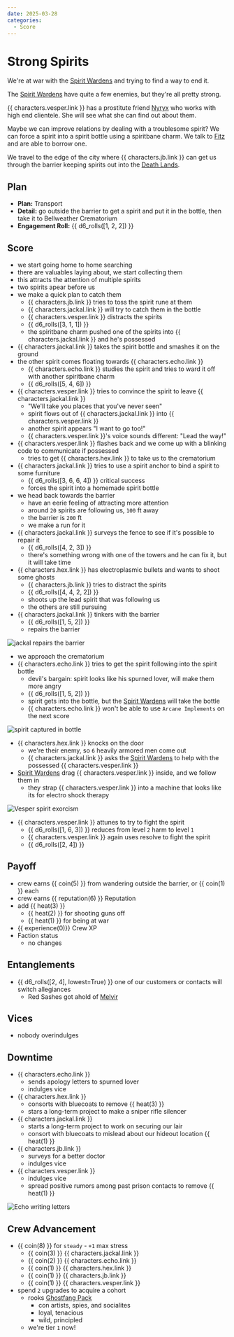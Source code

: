 ```yaml
---
date: 2025-03-28
categories:
  - Score
---
```

# Strong Spirits

We're at war with the [Spirit Wardens](spirit-wardens.md) and trying to find a way to end it.

<!-- more -->

The [Spirit Wardens](spirit-wardens.md) have quite a few enemies, but they're all pretty strong.

{{ characters.vesper.link }} has a prostitute friend [Nyryx](nyryx.md) who works with high end clientele.
She will see what she can find out about them.

Maybe we can improve relations by dealing with a troublesome spirit?
We can force a spirit into a spirit bottle using a spiritbane charm.
We talk to [Fitz](fitz.md) and are able to borrow one.

We travel to the edge of the city where {{ characters.jb.link }} can get us through the barrier keeping spirits out into the [Death Lands](death-lands.md).

## Plan

- **Plan:** Transport
- **Detail:** go outside the barrier to get a spirit and put it in the bottle, then take it to Bellweather Crematorium
- **Engagement Roll:** {{ d6_rolls([1, 2, 2]) }}

## Score

- we start going home to home searching
- there are valuables laying about, we start collecting them
- this attracts the attention of multiple spirits
- two spirits apear before us
- we make a quick plan to catch them
    - {{ characters.jb.link }} tries to toss the spirit rune at them
    - {{ characters.jackal.link }} will try to catch them in the bottle
    - {{ characters.vesper.link }} distracts the spirits
    - {{ d6_rolls([3, 1, 1]) }}
    - the spiritbane charm pushed one of the spirits into {{ characters.jackal.link }} and he's possessed
- {{ characters.jackal.link }} takes the spirit bottle and smashes it on the ground
- the other spirit comes floating towards {{ characters.echo.link }}
    - {{ characters.echo.link }} studies the spirit and tries to ward it off with another spiritbane charm
    - {{ d6_rolls([5, 4, 6]) }}
- {{ characters.vesper.link }} tries to convince the spirit to leave {{ characters.jackal.link }}
    - "We'll take you places that you've never seen"
    - spirit flows out of {{ characters.jackal.link }} into {{ characters.vesper.link }}
    - another spirit appears "I want to go too!"
    - {{ characters.vesper.link }}'s voice sounds different: "Lead the way!"
- {{ characters.vesper.link }} flashes back and we come up with a blinking code to communicate if possessed
    - tries to get {{ characters.hex.link }} to take us to the crematorium
- {{ characters.jackal.link }} tries to use a spirit anchor to bind a spirit to some furniture
    - {{ d6_rolls([3, 6, 6, 4]) }} critical success
    - forces the spirit into a homemade spirit bottle
- we head back towards the barrier
    - have an eerie feeling of attracting more attention
    - around `20` spirits are following us, `100` ft away
    - the barrier is `200` ft
    - we make a run for it
- {{ characters.jackal.link }} surveys the fence to see if it's possible to repair it
    - {{ d6_rolls([4, 2, 3]) }}
    - there's something wrong with one of the towers and he can fix it, but it will take time
- {{ characters.hex.link }} has electroplasmic bullets and wants to shoot some ghosts
    - {{ characters.jb.link }} tries to distract the spirits
    - {{ d6_rolls([4, 4, 2, 2]) }}
    - shoots up the lead spirit that was following us
    - the others are still pursuing
- {{ characters.jackal.link }} tinkers with the barrier
    - {{ d6_rolls([1, 5, 2]) }}
    - repairs the barrier

![jackal repairs the barrier](./repair-barrier.png)

- we approach the crematorium
- {{ characters.echo.link }} tries to get the spirit following into the spirit bottle
    - devil's bargain: spirit looks like his spurned lover, will make them more angry
    - {{ d6_rolls([1, 5, 2]) }}
    - spirit gets into the bottle, but the [Spirit Wardens](spirit-wardens.md) will take the bottle
    - {{ characters.echo.link }} won't be able to use `Arcane Implements` on the next score

![spirit captured in bottle](./bottled-spirit.png)

- {{ characters.hex.link }} knocks on the door
    - we're their enemy, so `6` heavily armored men come out
    - {{ characters.jackal.link }} asks the [Spirit Wardens](spirit-wardens.md) to help with the possessed {{ characters.vesper.link }}
- [Spirit Wardens](spirit-wardens.md) drag {{ characters.vesper.link }} inside, and we follow them in
    - they strap {{ characters.vesper.link }} into a machine that looks like its for electro shock therapy

![Vesper spirit exorcism](./vesper-spirit-removal.png)

- {{ characters.vesper.link }} attunes to try to fight the spirit
    - {{ d6_rolls([1, 6, 3]) }} reduces from level `2` harm to level `1`
    - {{ characters.vesper.link }} again uses resolve to fight the spirit
    - {{ d6_rolls([2, 4]) }}

## Payoff

- crew earns {{ coin(5) }} from wandering outside the barrier, or {{ coin(1) }} each
- crew earns {{ reputation(6) }} Reputation
- add {{ heat(3) }}
    - {{ heat(2) }} for shooting guns off
    - {{ heat(1) }} for being at war
- {{ experience(0)}} Crew XP
- Faction status
    - no changes

## Entanglements

- {{ d6_rolls([2, 4], lowest=True) }} one of our customers or contacts will switch allegiances
    - Red Sashes got ahold of [Melvir](melvir.md)

## Vices

- nobody overindulges

## Downtime

- {{ characters.echo.link }}
    - sends apology letters to spurned lover
    - indulges vice
- {{ characters.hex.link }}
    - consorts with bluecoats to remove {{ heat(3) }}
    - stars a long-term project to make a sniper rifle silencer
- {{ characters.jackal.link }}
    - starts a long-term project to work on securing our lair
    - consort with bluecoats to mislead about our hideout location {{ heat(1) }}
- {{ characters.jb.link }}
    - surveys for a better doctor
    - indulges vice
- {{ characters.vesper.link }}
    - indulges vice
    - spread positive rumors among past prison contacts to remove {{ heat(1) }}

![Echo writing letters](./echo-writing-letters.png)

## Crew Advancement

- {{ coin(8) }} for `steady` - `+1` max stress
    - {{ coin(3) }} {{ characters.jackal.link }}
    - {{ coin(2) }} {{ characters.echo.link }}
    - {{ coin(1) }} {{ characters.hex.link }}
    - {{ coin(1) }} {{ characters.jb.link }}
    - {{ coin(1) }} {{ characters.vesper.link }}
- spend `2` upgrades to acquire a cohort
    - rooks [Ghostfang Pack](ghostfang-pack.md)
        - con artists, spies, and socialites
        - loyal, tenacious
        - wild, principled
    - we're tier `1` now!
